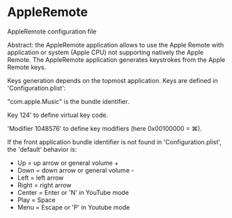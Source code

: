 # AppleRemote
AppleRemote configuration file

Abstract: the AppleRemote application allows to use the Apple Remote with application or system (Apple CPU) not supporting natively the Apple Remote.
The AppleRemote application generates keystrokes from the Apple Remote keys.

Keys generation depends on the topmost application. Keys are defined in 'Configuration.plist':

"com.apple.Music" is the bundle identifier.

Key</key> <integer>124</integer>' to define virtual key code.

'<key>Modifier</key> <integer>1048576</integer>' to define key modifiers (here 0x00100000 = ⌘).

If the front application bundle identifier is not found in 'Configuration.plist', the 'default' behavior is:
- Up = up arrow or general volume +
- Down = down arrow or general volume -
- Left = left arrow
- Right = right arrow
- Center = Enter or 'N' in YouTube mode
- Play = Space
- Menu = Escape or 'P' in Youtube mode
